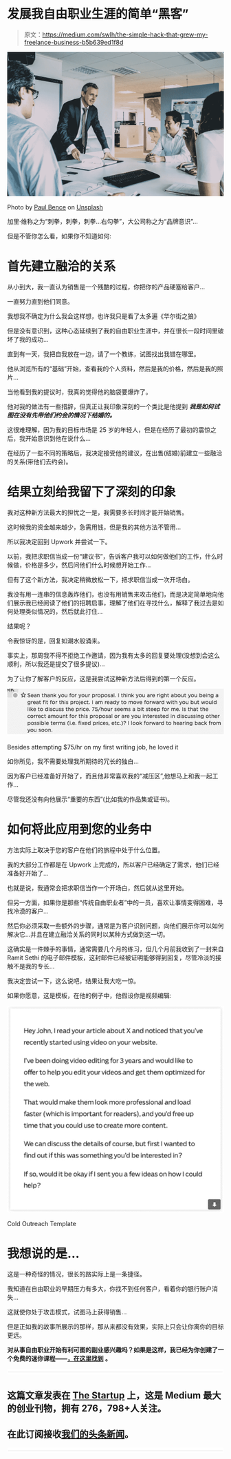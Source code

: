 # 发展我自由职业生涯的简单“黑客”

> 原文：<https://medium.com/swlh/the-simple-hack-that-grew-my-freelance-business-b5b639ed1f8d>

![](img/ada5c193b93e6cc42f6464e43ef2895b.png)

Photo by [Paul Bence](https://unsplash.com/photos/KuUxlN0ZjtQ?utm_source=unsplash&utm_medium=referral&utm_content=creditCopyText) on [Unsplash](https://unsplash.com/?utm_source=unsplash&utm_medium=referral&utm_content=creditCopyText)

加里·维称之为“刺拳，刺拳，刺拳…右勾拳”，大公司称之为“品牌意识”…

但是不管你怎么看，如果你不知道如何:

# 首先建立融洽的关系

从小到大，我一直认为销售是一个残酷的过程，你把你的产品硬塞给客户…

一直努力直到他们同意。

我想我不确定为什么我会这样想，也许我只是看了太多遍《华尔街之狼》

但是没有意识到，这种心态延续到了我的自由职业生涯中，并在很长一段时间里破坏了我的成功…

直到有一天，我把自我放在一边，请了一个教练，试图找出我错在哪里。

他从浏览所有的“基础”开始，查看我的个人资料，然后是我的价格，然后是我的照片…

当他看到我的提议时，我真的觉得他的脑袋要爆炸了。

他对我的做法有一些措辞，但真正让我印象深刻的一个类比是他提到 ***我是如何试图在没有先带他们约会的情况下结婚的。***

这很难理解，因为我的目标市场是 25 岁的年轻人，但是在经历了最初的震惊之后，我开始意识到他在说什么…

在经历了一些不同的策略后，我决定接受他的建议，在出售(结婚)前建立一些融洽的关系(带他们去约会)。

# 结果立刻给我留下了深刻的印象

我对这种新方法最大的担忧之一是，我需要多长时间才能开始销售。

这时候我的资金越来越少，急需用钱，但是我的其他方法不管用…

所以我决定回到 Upwork 并尝试一下。

以前，我把求职信当成一份“建议书”，告诉客户我可以如何做他们的工作，什么时候做，价格是多少，然后问他们什么时候想开始工作…

但有了这个新方法，我决定稍微放松一下，把求职信当成一次开场白。

我没有用一连串的信息轰炸他们，也没有用销售来攻击他们，而是决定简单地向他们展示我已经阅读了他们的招聘启事，理解了他们在寻找什么，解释了我过去是如何处理类似情况的，然后就此打住…

结果呢？

令我惊讶的是，回复如潮水般涌来。

事实上，那周我不得不拒绝工作邀请，因为我有太多的回复要处理(没想到会这么顺利，所以我还是提交了很多提议)…

为了让你了解客户的反应，这是我尝试这种新方法后得到的第一个反应。

![](img/c396e75d3a70d3ce415a7825952ee24f.png)

Besides attempting $75/hr on my first writing job, he loved it

如你所见，我不需要处理我所期待的冗长的独白…

因为客户已经准备好开始了，而且他非常喜欢我的“减压区”,他想马上和我一起工作…

尽管我还没有向他展示“重要的东西”(比如我的作品集或证书)。

# 如何将此应用到您的业务中

方法实际上取决于您的客户在他们的旅程中处于什么位置。

我的大部分工作都是在 Upwork 上完成的，所以客户已经确定了需求，他们已经准备好开始了…

也就是说，我通常会把求职信当作一个开场白，然后就从这里开始。

但另一方面，如果你是那些“传统自由职业者”中的一员，喜欢让事情变得困难，寻找冷漠的客户…

然后你必须采取一些额外的步骤，通常是为客户识别问题，向他们展示你可以如何解决它…并且在建立融洽关系的同时以某种方式做到这一切。

这确实是一件棘手的事情，通常需要几个月的练习，但几个月前我收到了一封来自 Ramit Sethi 的电子邮件模板，这封邮件已经被证明能够得到回复，尽管冷淡的接触不是我的专长…

我决定尝试一下，这么说吧，结果让我大吃一惊。

如果你愿意，这是模板，在他的例子中，他假设你是视频编辑:

![](img/119affcf50875f4a0c2cb705388767f2.png)

Cold Outreach Template

# 我想说的是…

这是一种奇怪的情况，很长的路实际上是一条捷径。

我知道在自由职业的早期压力有多大，你找不到任何客户，看着你的银行账户消失…

这就使你处于攻击模式，试图马上获得销售…

但是正如我的故事所展示的那样，那从来都没有效果，实际上只会让你离你的目标更远。

**对从事自由职业开始有利可图的副业感兴趣吗？如果是这样，我已经为你创建了一个免费的迷你课程——**[**，在这里找到**](http://www.bottomlinegrind.com/free-course/) **。**

![](img/731acf26f5d44fdc58d99a6388fe935d.png)

## 这篇文章发表在 [The Startup](https://medium.com/swlh) 上，这是 Medium 最大的创业刊物，拥有 276，798+人关注。

## 在此订阅接收[我们的头条新闻](http://growthsupply.com/the-startup-newsletter/)。

![](img/731acf26f5d44fdc58d99a6388fe935d.png)